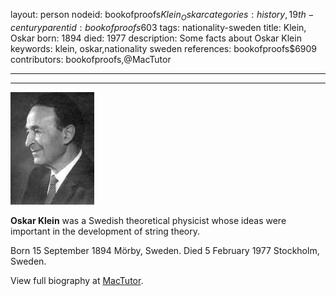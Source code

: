 layout: person
nodeid: bookofproofs$Klein_Oskar
categories: history,19th-century
parentid: bookofproofs$603
tags: nationality-sweden
title: Klein, Oskar
born: 1894
died: 1977
description: Some facts about Oskar Klein
keywords: klein, oskar,nationality sweden
references: bookofproofs$6909
contributors: bookofproofs,@MacTutor

---


---

![Klein_Oskar.jpg](https://github.com/bookofproofs/bookofproofs.github.io/blob/main/_sources/_assets/images/portraits/Klein_Oskar.jpg?raw=true)

**Oskar Klein** was a Swedish theoretical physicist whose ideas were important in the development of string theory.

Born 15 September 1894 Mörby, Sweden. Died 5 February 1977 Stockholm, Sweden.


View full biography at [MacTutor](https://mathshistory.st-andrews.ac.uk/Biographies/Klein_Oskar/).